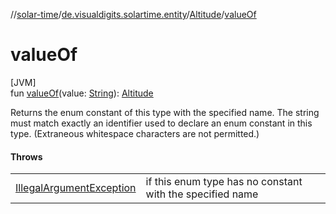 //[solar-time](../../../index.md)/[de.visualdigits.solartime.entity](../index.md)/[Altitude](index.md)/[valueOf](value-of.md)

# valueOf

[JVM]\
fun [valueOf](value-of.md)(value: [String](https://kotlinlang.org/api/latest/jvm/stdlib/kotlin/-string/index.html)): [Altitude](index.md)

Returns the enum constant of this type with the specified name. The string must match exactly an identifier used to declare an enum constant in this type. (Extraneous whitespace characters are not permitted.)

#### Throws

| | |
|---|---|
| [IllegalArgumentException](https://kotlinlang.org/api/latest/jvm/stdlib/kotlin/-illegal-argument-exception/index.html) | if this enum type has no constant with the specified name |
